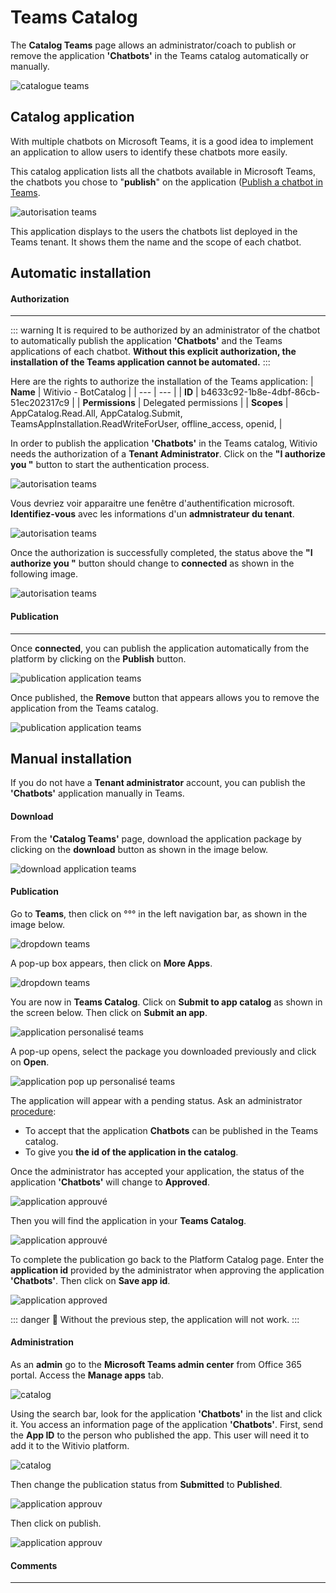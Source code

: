 # Teams Catalog

The **Catalog Teams** page allows an administrator/coach to publish or remove the application **'Chatbots'** in the Teams catalog automatically or manually.

<div class="image_center">
  <img :src="$withBase('/assets/img/virtual-agent-studio/home/homepage.PNG')" alt="catalogue teams">
</div>

## Catalog application 

With multiple chatbots on Microsoft Teams, it is a good idea to implement an application to allow users to identify these chatbots more easily.

This catalog application lists all the chatbots available in Microsoft Teams, the chatbots you chose to "**publish**" on the application  ([Publish a chatbot in Teams](en/chatbot/settings/channels.html#microsoft-teams).

<div class="image_center">
  <img :src="$withBase('/assets/img/virtual-agent-studio/home/chatbotApp.PNG')" alt="autorisation teams">
</div>

This application displays to the users the chatbots list deployed in the Teams tenant. It shows them the name and the scope of each chatbot.

## Automatic installation ##

#### Authorization ####
------------------------------

::: warning 
It is required to be authorized by an administrator of the chatbot to automatically publish the application **'Chatbots'** and the Teams applications of each chatbot.
**Without this explicit authorization, the installation of the Teams application cannot be automated.**
:::

Here are the rights to authorize the installation of the Teams application:
| **Name** | Witivio - BotCatalog |
| --- | --- |
| **ID** | b4633c92-1b8e-4dbf-86cb-51ec202317c9 |
| **Permissions** | Delegated permissions |
| **Scopes** | AppCatalog.Read.All, AppCatalog.Submit, TeamsAppInstallation.ReadWriteForUser, offline_access, openid, |


In order to publish the application **'Chatbots'** in the Teams catalog, Witivio needs the authorization of a **Tenant Administrator**.
Click on the **"I authorize you "** button to start the authentication process.

<div class="image_center">
  <img :src="$withBase('/assets/img/virtual-agent-studio/home/autorisationAuto.PNG')" alt="autorisation teams">
</div>

Vous devriez voir apparaitre une fenêtre d'authentification microsoft.
**Identifiez-vous** avec les informations d'un **admnistrateur du tenant**. 

<div class="image_center">
  <img :src="$withBase('/assets/img/virtual-agent-studio/home/popupautorisation.PNG')" alt="autorisation teams">
</div>

Once the authorization is successfully completed, the status above the **"I authorize you "** button should change to **connected** as shown in the following image. 

<div class="image_center">
  <img :src="$withBase('/assets/img/virtual-agent-studio/home/authSucess.PNG')" alt="autorisation teams">
</div>

#### Publication ####
------------------------------

Once **connected**, you can publish the application automatically from the platform by clicking on the **Publish** button.

<div class="image_center">
  <img :src="$withBase('/assets/img/virtual-agent-studio/home/publishApp.PNG')" alt="publication application teams">
</div>

Once published, the **Remove** button that appears allows you to remove the application from the Teams catalog.

<div class="image_center">
  <img :src="$withBase('/assets/img/virtual-agent-studio/home/unpublishApp.PNG')" alt="publication application teams">
</div>


## Manual installation ##
If you do not have a **Tenant administrator** account, you can publish the **'Chatbots'** application manually in Teams.

#### Download ####

From the **'Catalog Teams'** page, download the application package by clicking on the **download** button as shown in the image below.

<div class="image_center">
  <img :src="$withBase('/assets/img/virtual-agent-studio/home/downloadZip.PNG')" alt="download application teams">
</div>

#### Publication ####

Go to **Teams**, then click on °°° in the left navigation bar, as shown in the image below. 

<div class="image_center">
  <img :src="$withBase('/assets/img/virtual-agent-studio/home/teams.PNG')" alt="dropdown teams">
</div>

A pop-up box appears, then click on **More Apps**.

<div class="image_center">
  <img :src="$withBase('/assets/img/virtual-agent-studio/home/dropdownteams.PNG')" alt="dropdown teams">
</div>

You are now in **Teams Catalog**.
Click on **Submit to app catalog** as shown in the screen below.
Then click on **Submit an app**.

<div class="image_center">
  <img :src="$withBase('/assets/img/virtual-agent-studio/home/appliCatalogue.PNG')" alt="application personalisé teams">
</div>

A pop-up opens, select the package you downloaded previously and click on **Open**.

<div class="image_center">
  <img :src="$withBase('/assets/img/virtual-agent-studio/home/popupappliperso.PNG')" alt="application pop up personalisé teams">
</div>

The application will appear with a pending status.
Ask an administrator [procedure](/documentation/virtual-agent-studio/chatbot/home/catalog.html#administration):
* To accept that the application **Chatbots** can be published in the Teams catalog.
* To give you **the id of the application in the catalog**. 

Once the administrator has accepted your application, the status of the application **'Chatbots'** will change to **Approved**.

<div class="image_center">
  <img :src="$withBase('/assets/img/virtual-agent-studio/home/approuved.PNG')" alt="application approuvé">
</div>

Then you will find the application in your **Teams Catalog**.

<div class="image_center">
  <img :src="$withBase('/assets/img/virtual-agent-studio/home/chatbotsCatalogues.PNG')" alt="application approuvé">
</div>

To complete the publication go back to the Platform Catalog page. Enter the **application id** provided by the administrator when approving the application **'Chatbots'**.
Then click on **Save app id**.

<div class="image_center">
  <img :src="$withBase('/assets/img/virtual-agent-studio/home/idAppen.PNG')" alt="application approved">
</div>

::: danger 🔴
Without the previous step, the application will not work. 
:::

#### Administration ####

As an **admin** go to the **Microsoft Teams admin center** from Office 365 portal.
Access the **Manage apps** tab.

<div class="image_center">
  <img :src="$withBase('/assets/img/virtual-agent-studio/home/manageappcatalog.PNG')" alt="catalog">
</div>

Using the search bar, look for the application **'Chatbots'** in the list and click it.
You access an information page of the application **'Chatbots'**.
First, send the **App ID** to the person who published the app.
This user will need it to add it to the Witivio platform.

<div class="image_center">
  <img :src="$withBase('/assets/img/virtual-agent-studio/home/manageappcatalog2.PNG')" alt="catalog">
</div>

Then change the publication status from **Submitted** to **Published**.

<div class="image_center">
  <img :src="$withBase('/assets/img/virtual-agent-studio/home/manageappcatalog3.PNG')" alt="application approuv">
</div>

Then click on publish.

<div class="image_center">
  <img :src="$withBase('/assets/img/virtual-agent-studio/home/manageappcatalog4.PNG')" alt="application approuv">
</div>


#### Comments
---

<Commentaire />

